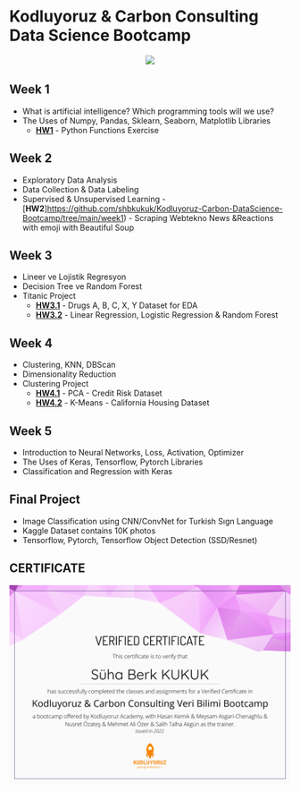 # **Kodluyoruz & Carbon Consulting Data Science Bootcamp**
<p align="center">
  <img src="https://www.tpfund.org/wp-content/uploads/2019/07/logo-1.png" />
</p>

## **Week 1**
- What is artificial intelligence?  Which programming tools will we use?
- The Uses of Numpy, Pandas, Sklearn, Seaborn, Matplotlib Libraries
  - [**HW1**](https://github.com/glosaCarbon/kodluyoruz_carbon_veri_bilimi_bootcamp/blob/main/week01/Week01.ipynb) - Python Functions Exercise 

## **Week 2**
- Exploratory Data Analysis
- Data Collection & Data Labeling
- Supervised & Unsupervised Learning
  -[**HW2**]https://github.com/shbkukuk/Kodluyoruz-Carbon-DataScience-Bootcamp/tree/main/week1) - Scraping Webtekno News &Reactions with emoji with Beautiful Soup 

## **Week 3**
- Lineer ve Lojistik Regresyon
- Decision Tree ve Random Forest
- Titanic Project
  - [**HW3.1**](https://www.kaggle.com/code/sbk061/drugsdata-decisontree) - Drugs A, B, C, X, Y Dataset for EDA
  - [**HW3.2**](https://www.kaggle.com/code/sbk061/heart-attack-logisticregession) - Linear Regression, Logistic Regression & Random Forest

## **Week 4**
- Clustering, KNN, DBScan
- Dimensionality Reduction
- Clustering Project
  - [**HW4.1**](https://github.com/shbkukuk/Kodluyoruz-Carbon-DataScience-Bootcamp/blob/main/week4/Week04_Odev.ipynb) - PCA - Credit Risk Dataset
  - [**HW4.2**](https://github.com/shbkukuk/Kodluyoruz-Carbon-DataScience-Bootcamp/blob/main/week4/Week_04_Odev_2.ipynb) - K-Means - California Housing Dataset

## **Week 5**
- Introduction to Neural Networks, Loss, Activation, Optimizer
- The Uses of Keras, Tensorflow, Pytorch Libraries
- Classification and Regression with Keras

## **Final Project**
- Image Classification using CNN/ConvNet for Turkish Sıgn Language 
- Kaggle Dataset contains 10K photos 
- Tensorflow, Pytorch, Tensorflow Object Detection (SSD/Resnet)

## **CERTIFICATE**
<p align="center">
  <img src="https://github.com/shbkukuk/Kodluyoruz-Carbon-DataScience-Bootcamp/blob/main/certificate/46024878477666.png" />
</p>

